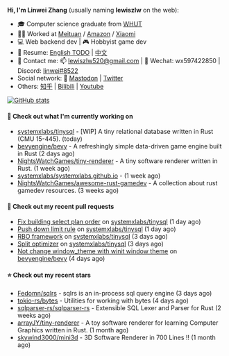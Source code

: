 **Hi, I'm Linwei Zhang** (usually naming **lewiszlw** on the web):
- 🎓 Computer science graduate from [WHUT](https://en.wikipedia.org/wiki/Wuhan_University_of_Technology)
- 👨‍💻 Worked at [Meituan](https://about.meituan.com/home) / [Amazon](https://www.amazon.com/) / [Xiaomi](https://www.mi.com/)
- 💻 Web backend dev | 🎮 Hobbyist game dev
- 📄 Resume: [English TODO](https://github.com/lewiszlw/lewiszlw/blob/main/Resume_EN.md) | [中文](https://github.com/lewiszlw/lewiszlw/blob/main/Resume_CN.md)
- 📱 Contact me: 📫 [lewiszlw520@gmail.com](mailto:lewiszlw520@gmail.com) | 💬 Wechat: wx597422850 | Discord: [linwei#8522](http://discordapp.com/users/891664307035713576)
- Social network: 🦣 [Mastodon](https://mastodon.world/@lewiszlw) | [Twitter](https://twitter.com/lewiszlw)
- Others: [知乎](https://www.zhihu.com/people/tian-qian-zhu-wu-ya) | [Bilibili](https://space.bilibili.com/43876861) | [Youtube](https://www.youtube.com/channel/UCnvri1tqAjxsp9nGQ63zUNw)

[![GitHub stats](https://github-readme-stats.vercel.app/api?username=lewiszlw&count_private=true&show_icons=true&theme=solarized-dark&include_all_commits=true)](https://github.com/anuraghazra/github-readme-stats)

#### 👷 Check out what I'm currently working on

- [systemxlabs/tinysql](https://github.com/systemxlabs/tinysql) - [WIP] A tiny relational database written in Rust (CMU 15-445). (today)
- [bevyengine/bevy](https://github.com/bevyengine/bevy) - A refreshingly simple data-driven game engine built in Rust (2 days ago)
- [NightsWatchGames/tiny-renderer](https://github.com/NightsWatchGames/tiny-renderer) - A tiny software renderer written in Rust. (1 week ago)
- [systemxlabs/systemxlabs.github.io](https://github.com/systemxlabs/systemxlabs.github.io) -  (1 week ago)
- [NightsWatchGames/awesome-rust-gamedev](https://github.com/NightsWatchGames/awesome-rust-gamedev) - A collection about rust gamedev resources. (3 weeks ago)

#### 🔨 Check out my recent pull requests

- [Fix building select plan order](https://github.com/systemxlabs/tinysql/pull/34) on [systemxlabs/tinysql](https://github.com/systemxlabs/tinysql) (1 day ago)
- [Push down limit rule](https://github.com/systemxlabs/tinysql/pull/32) on [systemxlabs/tinysql](https://github.com/systemxlabs/tinysql) (1 day ago)
- [RBO framework](https://github.com/systemxlabs/tinysql/pull/26) on [systemxlabs/tinysql](https://github.com/systemxlabs/tinysql) (3 days ago)
- [Split optimizer](https://github.com/systemxlabs/tinysql/pull/25) on [systemxlabs/tinysql](https://github.com/systemxlabs/tinysql) (3 days ago)
- [Not change window_theme with winit window theme](https://github.com/bevyengine/bevy/pull/9437) on [bevyengine/bevy](https://github.com/bevyengine/bevy) (4 days ago)

#### ⭐ Check out my recent stars

- [Fedomn/sqlrs](https://github.com/Fedomn/sqlrs) - sqlrs is an in-process sql query engine (3 days ago)
- [tokio-rs/bytes](https://github.com/tokio-rs/bytes) - Utilities for working with bytes (4 days ago)
- [sqlparser-rs/sqlparser-rs](https://github.com/sqlparser-rs/sqlparser-rs) - Extensible SQL Lexer and Parser for Rust (2 weeks ago)
- [arrayJY/tiny-renderer](https://github.com/arrayJY/tiny-renderer) - A toy software renderer for learning Computer Graphics written in Rust. (1 month ago)
- [skywind3000/mini3d](https://github.com/skywind3000/mini3d) - 3D Software Renderer in 700 Lines !! (1 month ago)
